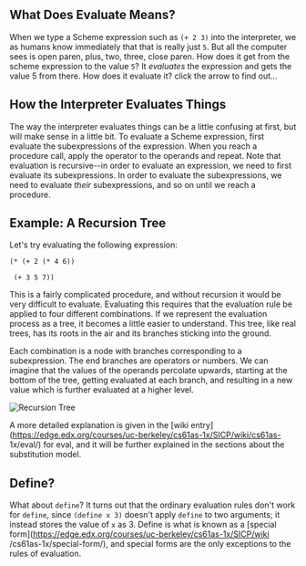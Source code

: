## What Does Evaluate Means?

When we type a Scheme expression such as `(+ 2 3)` into the interpreter, we as
humans know immediately that that is really just `5`. But all the computer
sees is open paren, plus, two, three, close paren. How does it get from the
scheme expression to the value `5`? It _evaluates_ the expression and gets the
value 5 from there. How does it evaluate it? click the arrow to find out...

## How the Interpreter Evaluates Things

The way the interpreter evaluates things can be a little confusing at first,
but will make sense in a little bit. To evaluate a Scheme expression, first
evaluate the subexpressions of the expression. When you reach a procedure
call, apply the operator to the operands and repeat.  Note that evaluation is
recursive--in order to evaluate an expression, we need to first evaluate its
subexpressions. In order to evaluate the subexpressions, we need to evaluate
_their_ subexpressions, and so on until we reach a procedure.

## Example: A Recursion Tree

Let's try evaluating the following expression:

`(* (+ 2 (* 4 6)) `

` (+ 3 5 7))`

This is a fairly complicated procedure, and without recursion it would be very
difficult to evaluate. Evaluating this requires that the evaluation rule be
applied to four different combinations. If we represent the evaluation process
as a tree, it becomes a little easier to understand. This tree, like real
trees, has its roots in the air and its branches sticking into the ground.

Each combination is a node with branches corresponding to a subexpression. The
end branches are operators or numbers. We can imagine that the values of the
operands percolate upwards, starting at the bottom of the tree, getting
evaluated at each branch, and resulting in a new value which is further
evaluated at a higher level.

![Recursion Tree](http://mitpress.mit.edu/sicp/full-text/book/ch1-Z-G-1.gif)

A more detailed explanation is given in the [wiki
entry](https://edge.edx.org/courses/uc-berkeley/cs61as-1x/SICP/wiki/cs61as-
1x/eval/) for eval, and it will be further explained in the sections about the
substitution model.

## Define?

What about `define`? It turns out that the ordinary evaluation rules don't
work for `define`, since `(define x 3)` doesn't apply `define` to two
arguments; it instead stores the value of `x` as 3. Define is what is known as
a [special form](https://edge.edx.org/courses/uc-berkeley/cs61as-1x/SICP/wiki
/cs61as-1x/special-form/), and special forms are the only exceptions to the
rules of evaluation.

